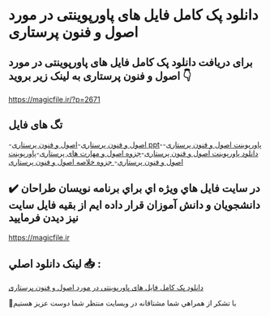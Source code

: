 # دانلود پک کامل فایل های پاورپوینتی در مورد اصول و فنون پرستاری

## برای دریافت دانلود پک کامل فایل های پاورپوینتی در مورد اصول و فنون پرستاری به لینک زیر بروید 👇

https://magicfile.ir/?p=2671

## تگ های فایل

-[اصول و فنون پرستاری](https://magicfile.ir/product/%d9%be%da%a9-%da%a9%d8%a7%d9%85%d9%84-%d9%81%d8%a7%db%8c%d9%84-%d9%87%d8%a7%db%8c-%d9%be%d8%a7%d9%88%d8%b1%d9%be%d9%88%db%8c%d9%86%d8%aa%db%8c-%d8%a7%d8%b5%d9%88%d9%84-%d9%88-%d9%81%d9%86%d9%88%d9%86-%d9%be%d8%b1%d8%b3%d8%aa%d8%a7%d8%b1%db%8c/)-[اصول و فنون پرستاری ppt](https://magicfile.ir/product/%d9%be%da%a9-%da%a9%d8%a7%d9%85%d9%84-%d9%81%d8%a7%db%8c%d9%84-%d9%87%d8%a7%db%8c-%d9%be%d8%a7%d9%88%d8%b1%d9%be%d9%88%db%8c%d9%86%d8%aa%db%8c-%d8%a7%d8%b5%d9%88%d9%84-%d9%88-%d9%81%d9%86%d9%88%d9%86-%d9%be%d8%b1%d8%b3%d8%aa%d8%a7%d8%b1%db%8c/)-[پاورپوینت اصول و فنون پرستاری](https://magicfile.ir/product/%d9%be%da%a9-%da%a9%d8%a7%d9%85%d9%84-%d9%81%d8%a7%db%8c%d9%84-%d9%87%d8%a7%db%8c-%d9%be%d8%a7%d9%88%d8%b1%d9%be%d9%88%db%8c%d9%86%d8%aa%db%8c-%d8%a7%d8%b5%d9%88%d9%84-%d9%88-%d9%81%d9%86%d9%88%d9%86-%d9%be%d8%b1%d8%b3%d8%aa%d8%a7%d8%b1%db%8c/)-[دانلود پاورپوینت اصول و فنون پرستاری](https://magicfile.ir/product/%d9%be%da%a9-%da%a9%d8%a7%d9%85%d9%84-%d9%81%d8%a7%db%8c%d9%84-%d9%87%d8%a7%db%8c-%d9%be%d8%a7%d9%88%d8%b1%d9%be%d9%88%db%8c%d9%86%d8%aa%db%8c-%d8%a7%d8%b5%d9%88%d9%84-%d9%88-%d9%81%d9%86%d9%88%d9%86-%d9%be%d8%b1%d8%b3%d8%aa%d8%a7%d8%b1%db%8c/)-[جزوه اصول و مهارت های پرستاری](https://magicfile.ir/product/%d9%be%da%a9-%da%a9%d8%a7%d9%85%d9%84-%d9%81%d8%a7%db%8c%d9%84-%d9%87%d8%a7%db%8c-%d9%be%d8%a7%d9%88%d8%b1%d9%be%d9%88%db%8c%d9%86%d8%aa%db%8c-%d8%a7%d8%b5%d9%88%d9%84-%d9%88-%d9%81%d9%86%d9%88%d9%86-%d9%be%d8%b1%d8%b3%d8%aa%d8%a7%d8%b1%db%8c/)-[پاورپوینت اصول و فنون پرستاري](https://magicfile.ir/product/%d9%be%da%a9-%da%a9%d8%a7%d9%85%d9%84-%d9%81%d8%a7%db%8c%d9%84-%d9%87%d8%a7%db%8c-%d9%be%d8%a7%d9%88%d8%b1%d9%be%d9%88%db%8c%d9%86%d8%aa%db%8c-%d8%a7%d8%b5%d9%88%d9%84-%d9%88-%d9%81%d9%86%d9%88%d9%86-%d9%be%d8%b1%d8%b3%d8%aa%d8%a7%d8%b1%db%8c/)-[ جزوه خلاصه اصول و فنون پرستاری](https://magicfile.ir/product/%d9%be%da%a9-%da%a9%d8%a7%d9%85%d9%84-%d9%81%d8%a7%db%8c%d9%84-%d9%87%d8%a7%db%8c-%d9%be%d8%a7%d9%88%d8%b1%d9%be%d9%88%db%8c%d9%86%d8%aa%db%8c-%d8%a7%d8%b5%d9%88%d9%84-%d9%88-%d9%81%d9%86%d9%88%d9%86-%d9%be%d8%b1%d8%b3%d8%aa%d8%a7%d8%b1%db%8c/)

## ✔️ در سايت فايل هاي ويژه اي براي برنامه نويسان طراحان دانشجويان و دانش آموزان قرار داده ايم از بقيه فايل سايت نيز ديدن فرماييد

https://magicfile.ir


## لينک دانلود اصلي 📥 :

[دانلود پک کامل فایل های پاورپوینتی در مورد اصول و فنون پرستاری](https://magicfile.ir/product/%d9%be%da%a9-%da%a9%d8%a7%d9%85%d9%84-%d9%81%d8%a7%db%8c%d9%84-%d9%87%d8%a7%db%8c-%d9%be%d8%a7%d9%88%d8%b1%d9%be%d9%88%db%8c%d9%86%d8%aa%db%8c-%d8%a7%d8%b5%d9%88%d9%84-%d9%88-%d9%81%d9%86%d9%88%d9%86-%d9%be%d8%b1%d8%b3%d8%aa%d8%a7%d8%b1%db%8c/) 


🙏با تشکر از همراهي شما مشتاقانه در وبسایت منتظر شما دوست عزیز هستیم

